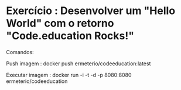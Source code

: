 ﻿# Exercício : Desenvolver um "Hello World" com o retorno "Code.education Rocks!"

Comandos: 


  Push imagem : docker push ermeterio/codeeducation:latest
  
  Executar imagem : docker run -i -t -d -p 8080:8080 ermeterio/codeeducation
